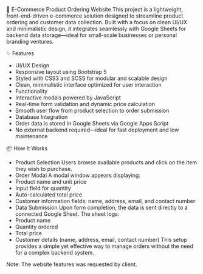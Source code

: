 🛒 E-Commerce Product Ordering Website
This project is a lightweight, front-end-driven e-commerce solution designed to streamline product ordering and customer data collection. Built with a focus on clean UI/UX and minimalistic design, it integrates seamlessly with Google Sheets for backend data storage—ideal for small-scale businesses or personal branding ventures.

✨ Features
- UI/UX Design
- Responsive layout using Bootstrap 5
- Styled with CSS3 and SCSS for modular and scalable design
- Clean, minimalistic interface optimized for user interaction
- Functionality
- Interactive modals powered by JavaScript
- Real-time form validation and dynamic price calculation
- Smooth user flow from product selection to order submission
- Database Integration
- Order data is stored in Google Sheets via Google Apps Script
- No external backend required—ideal for fast deployment and low maintenance

📦 How It Works
- Product Selection
Users browse available products and click on the item they wish to purchase.
- Order Modal
A modal window appears displaying:
- Product name and unit price
- Input field for quantity
- Auto-calculated total price
- Customer information fields: name, address, email, and contact number
- Data Submission
Upon form completion, the data is sent directly to a connected Google Sheet. The sheet logs:
- Product name
- Quantity ordered
- Total price
- Customer details (name, address, email, contact number)
This setup provides a simple yet effective way to manage orders without the need for a complex backend system.

Note: The website features was requested by client.

